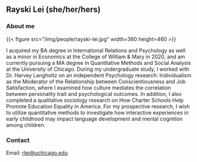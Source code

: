 ## Rayski Lei (she/her/hers)

### About me

{{< figure src="/img/people/rayski-lei.jpg" width=360 height=460 >}}

I acquired my BA degree in International Relations and Psychology as well as a minor in Economics at the College of William \& Mary in 2020, and am currently pursuing a MA degree in Quantitative Methods and Social Analysis at the University of Chicago. During my undergraduate study, I worked with Dr. Harvey Langholtz on an independent Psychology research: Individualism as the Moderator of the Relationship between Conscientiousness and Job Satisfaction, where I examined how culture mediates the correlation between personality trait and psychological outcomes. In addition, I also completed a qualitative sociology research on How Charter Schools Help Promote Education Equality in America. For my prospective research, I wish to utilize quantitative methods to investigate how interactive experiences in early childhood may impact language development and mental cognition among children.

### Contact 
Email: rlei@uchicago.edu
